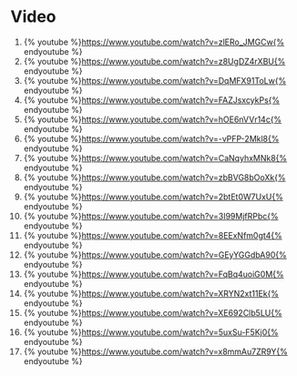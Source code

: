 # Video

1. {% youtube %}https://www.youtube.com/watch?v=zlERo_JMGCw{% endyoutube %}
2. {% youtube %}https://www.youtube.com/watch?v=z8UgDZ4rXBU{% endyoutube %}
3. {% youtube %}https://www.youtube.com/watch?v=DqMFX91ToLw{% endyoutube %}
4. {% youtube %}https://www.youtube.com/watch?v=FAZJsxcykPs{% endyoutube %}
5. {% youtube %}https://www.youtube.com/watch?v=hOE6nVVr14c{% endyoutube %}
6. {% youtube %}https://www.youtube.com/watch?v=-vPFP-2Mkl8{% endyoutube %}
7. {% youtube %}https://www.youtube.com/watch?v=CaNqyhxMNk8{% endyoutube %}
8. {% youtube %}https://www.youtube.com/watch?v=zbBVG8bOoXk{% endyoutube %}
9. {% youtube %}https://www.youtube.com/watch?v=2btEt0W7UxU{% endyoutube %}
10. {% youtube %}https://www.youtube.com/watch?v=3I99MjfRPbc{% endyoutube %}
11. {% youtube %}https://www.youtube.com/watch?v=8EExNfm0gt4{% endyoutube %}
12. {% youtube %}https://www.youtube.com/watch?v=GEyYGGdbA90{% endyoutube %}
13. {% youtube %}https://www.youtube.com/watch?v=FqBq4uoiG0M{% endyoutube %}
14. {% youtube %}https://www.youtube.com/watch?v=XRYN2xt11Ek{% endyoutube %}
15. {% youtube %}https://www.youtube.com/watch?v=XE692Clb5LU{% endyoutube %}
16. {% youtube %}https://www.youtube.com/watch?v=5uxSu-F5Kj0{% endyoutube %}
16. {% youtube %}https://www.youtube.com/watch?v=x8mmAu7ZR9Y{% endyoutube %}
